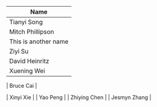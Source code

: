 | Name | 
|---|
| Tianyi Song  | 
| Mitch Phillipson | 
| This is another name |
| Ziyi Su|
| David Heinritz |
| Xuening Wei |

| Bruce Cai |

| Xinyi Xie |
| Yao Peng |
| Zhiying Chen |
| Jesmyn Zhang | 

